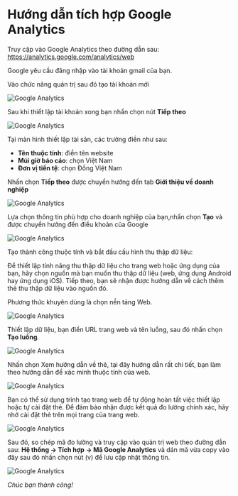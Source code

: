 # Hướng dẫn tích hợp Google Analytics

Truy cập vào Google Analytics theo đường dẫn sau: https://analytics.google.com/analytics/web

Google yêu cầu đăng nhập vào tài khoản gmail của bạn.

Vào chức năng quản trị sau đó tạo tài khoản mới

![Google Analytics](img/ga.jpg)

Sau khi thiết lập tài khoản xong bạn nhấn chọn nút **Tiếp theo**

![Google Analytics](img/ga-1.jpg)

Tại màn hình thiết lập tài sản, các trường điền như sau:

- **Tên thuộc tính**: điền tên website
- **Múi giờ báo cáo**: chọn Việt Nam
- **Đơn vị tiền tệ**: chọn Đồng Việt Nam

Nhấn chọn **Tiếp theo** được chuyển hướng đến tab **Giới thiệu về doanh nghiệp**

![Google Analytics](img/ga-2.jpg)

Lựa chọn thông tin phù hợp cho doanh nghiệp của bạn,nhấn chọn **Tạo** và được chuyển hướng đến điều khoản của Google

![Google Analytics](img/ga-3.jpg)

Tạo thành công thuộc tính và bắt đầu cấu hình thu thập dữ liệu:

Để thiết lập tính năng thu thập dữ liệu cho trang web hoặc ứng dụng của bạn, hãy chọn nguồn mà bạn muốn thu thập dữ liệu (web, ứng dụng Android hay ứng dụng iOS). Tiếp theo, bạn sẽ nhận được hướng dẫn về cách thêm thẻ thu thập dữ liệu vào nguồn đó.

Phương thức khuyên dùng là chọn nền tảng Web.

![Google Analytics](img/ga-4.jpg)

Thiết lập dữ liệu, bạn điền URL trang web và tên luồng, sau đó nhấn chọn **Tạo luồng**.

![Google Analytics](img/ga-5.jpg)

Nhấn chọn Xem hướng dẫn về thẻ, tại đây hướng dẫn rất chi tiết, bạn làm theo hướng dẫn để xác minh thuộc tính của web.

![Google Analytics](img/ga-6.jpg)

Bạn có thể sử dụng trình tạo trang web để tự động hoàn tất việc thiết lập hoặc tự cài đặt thẻ. Để đảm bảo nhận được kết quả đo lường chính xác, hãy nhớ cài đặt thẻ trên mọi trang của trang web.

![Google Analytics](img/ga-7.jpg)

Sau đó, so chép mã đo lường và truy cập vào quản trị web theo đường dẫn sau: **Hệ thống -> Tích hợp -> Mã Google Analytics** và dán mã vừa copy vào đây sau đó nhấn chọn nút (v) để lưu cập nhật thông tin.

![Google Analytics](img/ga-8.jpg)

_Chúc bạn thành công!_
